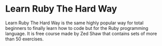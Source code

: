 # Learn Ruby The Hard Way

Learn Ruby The Hard Way is the same highly popular way for total beginners to finally learn how to code but for the Ruby programming language. It is free course made by Zed Shaw that contains sets of more than 50 exercises.



